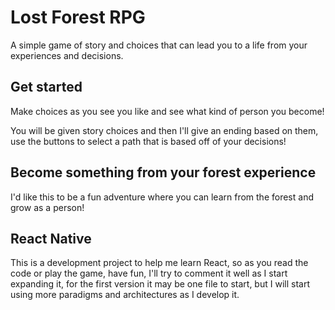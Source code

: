 # Lost Forest RPG

A simple game of story and choices that can lead you to a life from your experiences and decisions.

## Get started

Make choices as you see you like and see what kind of person you become!

You will be given story choices and then I'll give an ending based on them, use the buttons to select a path that is based off of your decisions!

## Become something from your forest experience

I'd like this to be a fun adventure where you can learn from the forest and grow as a person!

## React Native

This is a development project to help me learn React, so as you read the code or play the game, have fun, I'll try to comment it well as I start expanding it, for the first version it may be one file to start, but I will start using more paradigms and architectures as I develop it.
